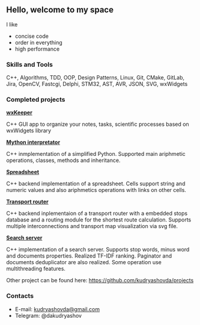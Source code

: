 ## Hello, welcome to my space

I like
- concise code
- order in everything
- high performance

### Skills and Tools
C++, Algorithms, TDD, OOP, Design Patterns, Linux, Git, CMake, GitLab, Jira, OpenCV, Fastcgi, Delphi, STM32, AST, AVR, JSON, SVG, wxWidgets

### Completed projects

[**wxKeeper**](https://kudryashovda.github.io/wxKepper30)

C++ GUI app to organize your notes, tasks, scientific processes based on wxWidgets library

[**Mython interpretator**](https://github.com/kudryashovda/mython)

C++ inmplementation of a simplified Python. Supported main ariphmetic operations, classes, methods and inheritance.

[**Spreadsheet**](https://github.com/kudryashovda/spreadsheet)

C++ backend implementation of a spreadsheet. Cells support string and numeric values and also ariphmetics operations with links on other cells. 

[**Transport router**](https://github.com/kudryashovda/transport_router)

C++ backend inplementaion of a transport router with a embedded stops database and a routing module for the shortest route calculation. Supports multiple interconnections and transport map visualization via svg file.

[**Search server**](https://github.com/kudryashovda/search_server)

C++ implementation of a search server. Supports stop words, minus word and documents properties. Realized TF-IDF ranking. Paginator and documents deduplicator are also realized. Some operation use multithreading features.



Other project can be found here: https://github.com/kudryashovda/projects

### Contacts
- E-mail: kudryashovda@gmail.com
- Telegram: @dakudryashov
